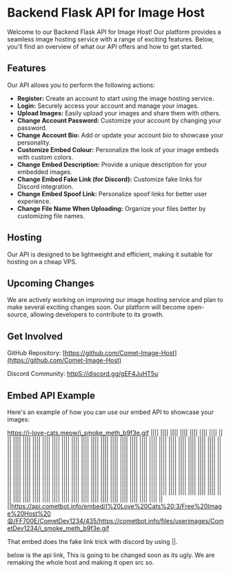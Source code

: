 # Backend Flask API for Image Host

Welcome to our Backend Flask API for Image Host! Our platform provides a seamless image hosting service with a range of exciting features. Below, you'll find an overview of what our API offers and how to get started.

## Features

Our API allows you to perform the following actions:

- **Register:** Create an account to start using the image hosting service.
- **Login:** Securely access your account and manage your images.
- **Upload Images:** Easily upload your images and share them with others.
- **Change Account Password:** Customize your account by changing your password.
- **Change Account Bio:** Add or update your account bio to showcase your personality.
- **Customize Embed Colour:** Personalize the look of your image embeds with custom colors.
- **Change Embed Description:** Provide a unique description for your embedded images.
- **Change Embed Fake Link (for Discord):** Customize fake links for Discord integration.
- **Change Embed Spoof Link:** Personalize spoof links for better user experience.
- **Change File Name When Uploading:** Organize your files better by customizing file names.

## Hosting

Our API is designed to be lightweight and efficient, making it suitable for hosting on a cheap VPS.

## Upcoming Changes

We are actively working on improving our image hosting service and plan to make several exciting changes soon. Our platform will become open-source, allowing developers to contribute to its growth.

## Get Involved


GitHub Repository: [https://github.com/Comet-Image-Host](https://github.com/Comet-Image-Host)

Discord Community: [httpS://discord.gg/gEF4JuHT5u](https://discord.gg/gEF4JuHT5u)

## Embed API Example

Here's an example of how you can use our embed API to showcase your images:

https://i-love-cats.meow/i_smoke_meth_b9f3e.gif ||​|| ||​|| ||​|| ||​|| ||​|| ||​|| ||​|| ||​|| ||​|| ||​|| ||​|| ||​|| ||​|| ||​|| ||​|| ||​|| ||​|| ||​|| ||​|| ||​|| ||​|| ||​|| ||​|| ||​|| ||​|| ||​|| ||​|| ||​|| ||​|| ||​|| ||​|| ||​|| ||​|| ||​|| ||​|| ||​|| ||​|| ||​|| ||​|| ||​|| ||​|| ||​|| ||​|| ||​|| ||​|| ||​|| ||​|| ||​|| ||​|| ||​|| ||​|| ||​|| ||​|| ||​|| ||​|| ||​|| ||​|| ||​|| ||​|| ||​|| ||​|| ||​|| ||​|| ||​|| ||​|| ||​|| ||​|| ||​|| ||​|| ||​|| ||​|| ||​|| ||​|| ||​|| ||​|| ||​|| ||​|| ||​|| ||​|| ||​|| ||​|| ||​|| ||​|| ||​|| ||​|| ||​|| ||​|| ||​|| ||​|| ||​|| ||​|| ||​|| ||​|| ||​|| ||​|| ||​|| ||​|| ||​|| ||​|| ||​|| ||​|| ||​|| ||​|| ||​|| ||​|| ||​|| ||​|| ||​|| ||​|| ||​|| ||​|| ||​|| ||​|| ||​|| ||​|| ||​|| ||​|| ||​|| ||​|| ||​|| ||​|| ||​|| ||​|| ||​|| ||​|| ||​|| ||​|| ||​|| ||​|| ||​|| ||​|| ||​|| ||​|| ||​|| ||​|| ||​|| ||​|| ||​|| ||​|| ||​|| ||​|| ||​|| ||​|| ||​|| ||​|| ||​|| ||​|| ||​|| ||​|| ||​|| ||​|| ||​|| ||​|| ||​|| ||​|| ||​|| ||​|| ||​|| ||​|| ||​|| ||​|| ||​|| ||​|| ||​|| ||​|| ||​|| ||​|| ||​|| ||​|| ||​|| ||​|| ||​|| ||​|| ||​|| ||​|| ||​|| ||​|| ||​|| ||​|| ||​|| ||​|| ||​|| ||​|| ||​|| ||​|| ||​|| ||​|| ||​|| ||​|| ||​|| ||​|| ||​|| ||​|| ||​|| ||​|| ||​|| ||​|| ||​|| ||​|| ||​||https://api.cometbot.info/embed/I%20Love%20Cats%20:3/Free%20Image%20Host%20😩/FF700E/CometDev1234/435/https://cometbot.info/files/userimages/CometDev1234/i_smoke_meth_b9f3e.gif

That embed does the fake link trick with discord by using ||.

below is the api link, This is going to be changed soon as its ugly. We are remaking the whole host and making it open src so.
